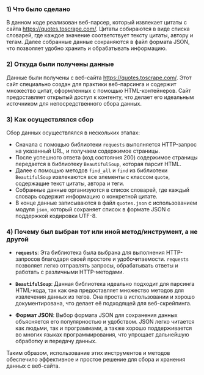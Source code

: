 ### 1) Что было сделано
В данном коде реализован веб-парсер, который извлекает цитаты с сайта https://quotes.toscrape.com/. Цитаты собираются в виде списка словарей, где каждое значение соответствует тексту цитаты, автору и тегам. Далее собранные данные сохраняются в файл формата JSON, что позволяет удобно хранить и обрабатывать информацию.

### 2) Откуда были получены данные
Данные были получены с веб-сайта https://quotes.toscrape.com/. Этот сайт специально создан для практики веб-парсинга и содержит множество цитат, оформленных с помощью HTML-контейнеров. Сайт предоставляет открытый доступ к контенту, что делает его идеальным источником для непосредственного сбора данных.

### 3) Как осуществлялся сбор
Сбор данных осуществлялся в нескольких этапах:
- Сначала с помощью библиотеки `requests` выполняется HTTP-запрос на указанный URL, и получаем содержимое страницы.
- После успешного ответа (код состояния 200) содержимое страницы передается в библиотеку `BeautifulSoup`, которая парсит HTML.
- Далее с помощью методов `find_all` и `find` из библиотеки `BeautifulSoup` извлекаются все элементы с классом `quote`, содержащие текст цитаты, автора и теги.
- Собранные данные организуются в список словарей, где каждый словарь содержит информацию о конкретной цитате.
- В конце данные записываются в файл `quotes.json` с использованием модуля `json`, который сохраняет список в формате JSON с поддержкой кодировки UTF-8.

### 4) Почему был выбран тот или иной метод/инструмент, а не другой
- **`requests`**: Эта библиотека была выбрана для выполнения HTTP-запросов благодаря своей простоте и удобочитаемости. `requests` позволяет легко отправлять запросы, обрабатывать ответы и работать с различными HTTP-методами.
  
- **`BeautifulSoup`**: Данная библиотека идеально подходит для парсинга HTML-кода, так как она предоставляет множество методов для извлечения данных из тегов. Она проста в использовании и хорошо документирована, что делает её подходящей для веб-скрейпинга.

- **Формат JSON**: Выбор формата JSON для сохранения данных объясняется его популярностью и удобством. JSON легко читается как людьми, так и программами, а также хорошо поддерживается во многих языках программирования, что упрощает дальнейшую обработку и передачу данных.

Таким образом, использование этих инструментов и методов обеспечило эффективное и простое решение для сбора и хранения данных с веб-сайта.